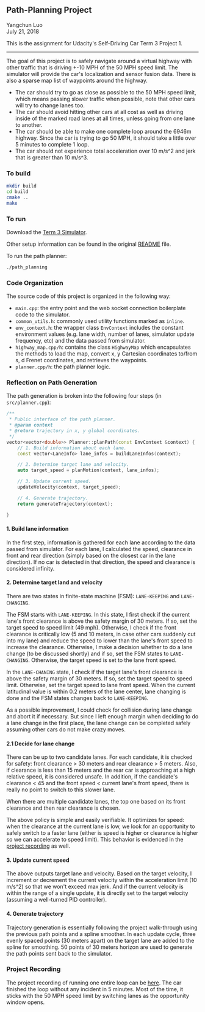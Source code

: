 ## Path-Planning Project

Yangchun Luo<br>
July 21, 2018

This is the assignment for Udacity's Self-Driving Car Term 3 Project 1.

---

The goal of this project is to safely navigate around a virtual highway with other traffic that is driving +-10 MPH of the 50 MPH speed limit. The simulator will provide the car's localization and sensor fusion data. There is also a sparse map list of waypoints around the highway.

* The car should try to go as close as possible to the 50 MPH speed limit, which means passing slower traffic when possible, note that other cars will try to change lanes too.
* The car should avoid hitting other cars at all cost as well as driving inside of the marked road lanes at all times, unless going from one lane to another.
* The car should be able to make one complete loop around the 6946m highway. Since the car is trying to go 50 MPH, it should take a little over 5 minutes to complete 1 loop. 
* The car should not experience total acceleration over 10 m/s^2 and jerk that is greater than 10 m/s^3.

### To build

```bash
mkdir build
cd build
cmake ..
make
```

### To run

Download the [Term 3 Simulator](https://github.com/udacity/self-driving-car-sim/releases/tag/T3_v1.2).

Other setup information can be found in the original [README](README-orig.md) file.

To run the path planner:

```bash
./path_planning
```


### Code Organization

The source code of this project is organized in the following way:

- `main.cpp`: the entry point and the web socket connection boilerplate code to the simulator.
- `common_utils.h`: commonly used utility functions marked as `inline`.
- `env_context.h`: the wrapper class `EnvContext` includes the constant environment values (e.g. lane width, number of lanes, simulator update frequency, etc) and the data passed from simulator.
- `highway_map.cpp/h`: contains the class `HighwayMap` which encapsulates the methods to load the map, convert x, y Cartesian coordinates to/from s, d Frenet coordinates, and retrieves the waypoints.
- `planner.cpp/h`: the path planner logic.   

### Reflection on Path Generation

The path generation is broken into the following four steps (in `src/planner.cpp`):

```cpp
/**
 * Public interface of the path planner.
 * @param context
 * @return trajectory in x, y global coordinates.
 */
vector<vector<double>> Planner::planPath(const EnvContext &context) {
    // 1. Build information about each lane.
    const vector<LaneInfo> lane_infos = buildLaneInfos(context);

    // 2. Determine target lane and velocity.
    auto target_speed = planMotion(context, lane_infos);

    // 3. Update current speed.
    updateVelocity(context, target_speed);

    // 4. Generate trajectory.
    return generateTrajectory(context);

}
```

#### 1. Build lane information

In the first step, information is gathered for each lane according to the data passed from simulator. For each lane, I calculated the speed, clearance in front and rear direction (simply based on the closest car in the lane direction). If no car is detected in that direction, the speed and clearance is considered infinity.

#### 2. Determine target land and velocity

There are two states in finite-state machine (FSM): `LANE-KEEPING` and `LANE-CHANGING`.

The FSM starts with `LANE-KEEPING`. In this state, I first check if the current lane's front clearance is above the safety margin of 30 meters. If so, set the target speed to speed limit (49 mph). Otherwise, I check if the front clearance is critically low (5 and 10 meters, in case other cars suddenly cut into my lane) and reduce the speed to lower than the lane's front speed to increase the clearance. Otherwise, I make a decision whether to do a lane change (to be discussed shortly) and if so, set the FSM states to `LANE-CHANGING`. Otherwise, the target speed is set to the lane front speed.

In the `LANE-CHANING` state, I check if the target lane's front clearance is above the safety margin of 30 meters. If so, set the target speed to speed limit. Otherwise, set the target speed to lane front speed. When the current latitudinal value is within 0.2 meters of the lane center, lane changing is done and the FSM states changes back to `LANE-KEEPING`. 

As a possible improvement, I could check for collision during lane change and abort it if necessary. But since I left enough margin when deciding to do a lane change in the first place, the lane change can be completed safely assuming other cars do not make crazy moves.

#### 2.1 Decide for lane change

There can be up to two candidate lanes. For each candidate, it is checked for safety: front clearance > 30 meters and rear clearance > 5 meters. Also, if clearance is less than 15 meters and the rear car is approaching at a high relative speed, it is considered unsafe. In addition, if the candidate's clearance < 45 and the front speed < current lane's front speed, there is really no point to switch to this slower lane.

When there are multiple candidate lanes, the top one based on its front clearance and then rear clearance is chosen.

The above policy is simple and easily verifiable. It optimizes for speed: when the clearance at the current lane is low, we look for an opportunity to safely switch to a faster lane (either is speed is higher or clearance is higher so we can accelerate to speed limit). This behavior is evidenced in the [project recording](./path-planning-recording.mp4) as well.

#### 3. Update current speed

The above outputs target lane and velocity. Based on the target velocity, I increment or decrement the current velocity within the acceleration limit (10 m/s^2) so that we won't exceed max jerk. And if the current velocity is within the range of a single update, it is directly set to the target velocity (assuming a well-turned PID controller).

#### 4. Generate trajectory

Trajectory generation is essentially following the project walk-through using the previous path points and a spline smoother. In each update cycle, three evenly spaced points (30 meters apart) on the target lane are added to the spline for smoothing. 50 points of 30 meters horizon are used to generate the path points sent back to the simulator.

### Project Recording

The project recording of running one entire loop can be [here](./path-planning-recording.mp4). The car finished the loop without any incident in 5 minutes. Most of the time, it sticks with the 50 MPH speed limit by switching lanes as the opportunity window opens.